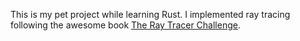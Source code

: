 This is my pet project while learning Rust.
I implemented ray tracing following the awesome book [The Ray Tracer Challenge](http://raytracerchallenge.com/).